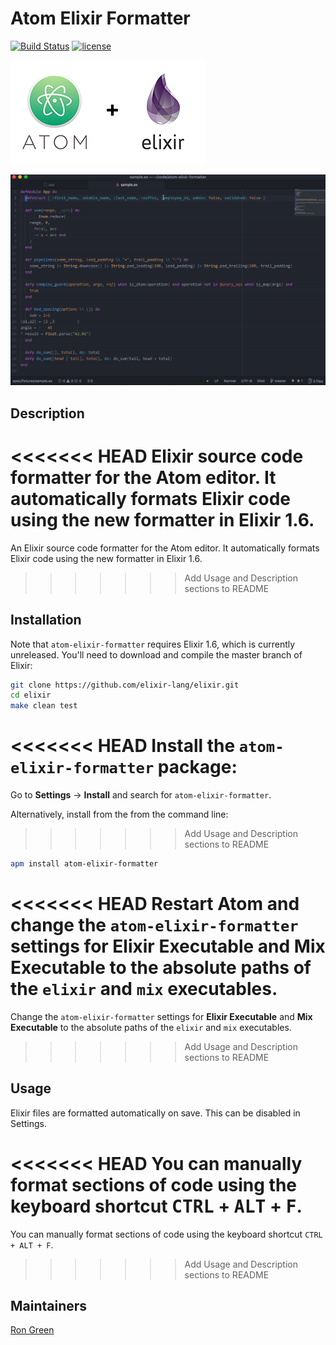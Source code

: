 # Atom Elixir Formatter

[![Build Status](https://travis-ci.org/rgreenjr/atom-elixir-formatter.svg?branch=master)](https://travis-ci.org/rgreenjr/atom-elixir-formatter) [![license](https://img.shields.io/github/license/mashape/apistatus.svg)]()

![header](header.png)

![demo](demo.gif)

## Description

<<<<<<< HEAD
Elixir source code formatter for the Atom editor. It automatically formats Elixir code using the new formatter in Elixir 1.6.
=======
An Elixir source code formatter for the Atom editor. It automatically formats Elixir code using the new formatter in Elixir 1.6.
>>>>>>> Add Usage and Description sections to README

## Installation

Note that `atom-elixir-formatter` requires Elixir 1.6, which is currently unreleased. You'll need to download and compile the master branch of Elixir:

```sh
git clone https://github.com/elixir-lang/elixir.git
cd elixir
make clean test
```

<<<<<<< HEAD
Install the `atom-elixir-formatter` package:
=======
Go to **Settings** → **Install** and search for `atom-elixir-formatter`.

Alternatively, install from the from the command line:
>>>>>>> Add Usage and Description sections to README

```sh
apm install atom-elixir-formatter
```

<<<<<<< HEAD
Restart Atom and change the `atom-elixir-formatter` settings for **Elixir Executable** and **Mix Executable** to the absolute paths of the `elixir` and `mix` executables.
=======
Change the `atom-elixir-formatter` settings for **Elixir Executable** and **Mix Executable** to the absolute paths of the `elixir` and `mix` executables.
>>>>>>> Add Usage and Description sections to README

## Usage

Elixir files are formatted automatically on save. This can be disabled in Settings.

<<<<<<< HEAD
You can manually format sections of code using the keyboard shortcut <kbd>CTRL</kbd> + <kbd>ALT</kbd> + <kbd>F</kbd>.
=======
You can manually format sections of code using the keyboard shortcut `CTRL + ALT + F`.
>>>>>>> Add Usage and Description sections to README

## Maintainers

[Ron Green](https://github.com/rgreenjr)
